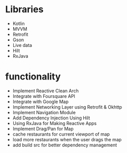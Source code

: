 
# Libraries

- Kotlin
- MVVM
- Retrofit
- Gson
- Live data
- Hilt
- RxJava

# functionality

- Implement Reactive Clean Arch
- Integrate with Foursquare API
- Integrate with Google Map
- Implement Networking Layer using Retrofit & Okhttp
- Implement Navigation Module
- Add Dependency Injection Using Hilt
- Using RxJava for Making Reactive Apps
- Implement Drag/Pan for Map
- cache restaurants for current viewport of map
- load more restaurants when the user drags the map
- add build src for better dependency management

